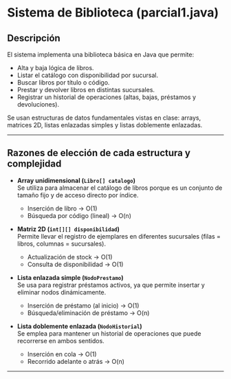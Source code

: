 # Sistema de Biblioteca (parcial1.java)

## Descripción 
El sistema implementa una biblioteca básica en Java que permite:  
- Alta y baja lógica de libros.  
- Listar el catálogo con disponibilidad por sucursal.  
- Buscar libros por título o código.  
- Prestar y devolver libros en distintas sucursales.  
- Registrar un historial de operaciones (altas, bajas, préstamos y devoluciones).  

Se usan estructuras de datos fundamentales vistas en clase: arrays, matrices 2D, listas enlazadas simples y listas doblemente enlazadas.

---

## Razones de elección de cada estructura y complejidad

- **Array unidimensional (`Libro[] catalogo`)**  
  Se utiliza para almacenar el catálogo de libros porque es un conjunto de tamaño fijo y de acceso directo por índice.  
  - Inserción de libro → O(1)  
  - Búsqueda por código (lineal) → O(n)  

- **Matriz 2D (`int[][] disponibilidad`)**  
  Permite llevar el registro de ejemplares en diferentes sucursales (filas = libros, columnas = sucursales).  
  - Actualización de stock → O(1)  
  - Consulta de disponibilidad → O(1)  

- **Lista enlazada simple (`NodoPrestamo`)**  
  Se usa para registrar préstamos activos, ya que permite insertar y eliminar nodos dinámicamente.  
  - Inserción de préstamo (al inicio) → O(1)  
  - Búsqueda/eliminación de préstamo → O(n)  

- **Lista doblemente enlazada (`NodoHistorial`)**  
  Se emplea para mantener un historial de operaciones que puede recorrerse en ambos sentidos.  
  - Inserción en cola → O(1)  
  - Recorrido adelante o atrás → O(n)  

---

